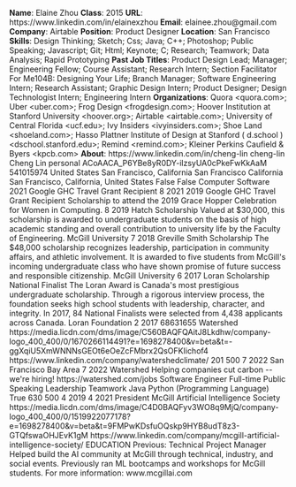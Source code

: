 **Name**: Elaine Zhou
**Class**: 2015
**URL**: https://www\.linkedin\.com/in/elainexzhou
**Email**: elainee\.zhou@gmail\.com
**Company**: Airtable
**Position**: Product Designer
**Location**: San Francisco
**Skills**: Design Thinking; Sketch; Css; Java; C\+\+; Photoshop; Public Speaking; Javascript; Git; Html; Keynote; C; Research; Teamwork; Data Analysis; Rapid Prototyping
**Past Job Titles**: Product Design Lead; Manager; Engineering Fellow; Course Assistant; Research Intern; Section Facilitator For Me104B: Designing Your Life; Branch Manager; Software Engineering Intern; Research Assistant; Graphic Design Intern; Product Designer; Design Technologist Intern; Engineering Intern
**Organizations**: Quora <quora\.com>; Uber <uber\.com>; Frog Design <frogdesign\.com>; Hoover Institution at Stanford University <hoover\.org>; Airtable <airtable\.com>; University of Central Florida <ucf\.edu>; Ivy Insiders <ivyinsiders\.com>; Shoe Land <shoeland\.com>; Hasso Plattner Institute of Design at Stanford \( d\.school \) <dschool\.stanford\.edu>; Remind <remind\.com>; Kleiner Perkins Caufield & Byers <kpcb\.com>
**About**: https://www\.linkedin\.com/in/cheng\-lin cheng\-lin Cheng Lin personal ACoAACA\_P6YBe8yR0DY\-ilzsyUA0cPkeFwKkAaM 541015974 United States San Francisco, California San Francisco California San Francisco, California, United States False False Computer Software 2021 Google GHC Travel Grant Recipient 8 2021 2019 Google GHC Travel Grant Recipient Scholarship to attend the 2019 Grace Hopper Celebration for Women in Computing\. 8 2019 Hatch Scholarship Valued at $30,000, this scholarship is awarded to undergraduate students on the basis of high academic standing and overall contribution to university life by the Faculty of Engineering\. McGill University 7 2018 Greville Smith Scholarship The $48,000 scholarship recognizes leadership, participation in community affairs, and athletic involvement\. It is awarded to five students from McGill's incoming undergraduate class who have shown promise of future success and responsible citizenship\. McGill University 6 2017 Loran Scholarship National Finalist The Loran Award is Canada's most prestigious undergraduate scholarship\. Through a rigorous interview process, the foundation seeks high school students with leadership, character, and integrity\. In 2017, 84 National Finalists were selected from 4,438 applicants across Canada\. Loran Foundation 2 2017 68631655 Watershed https://media\.licdn\.com/dms/image/C560BAQFQAitJ8Lkdhw/company\-logo\_400\_400/0/1670266114491?e=1698278400&v=beta&t=\-ggXqiU5XmWNNNsGEOt6eOeZcFMbrx2QsOFKIichof4 https://www\.linkedin\.com/company/watershedclimate/ 201 500 7 2022 San Francisco Bay Area 7 2022 Watershed Helping companies cut carbon \-\- we're hiring\!  https://watershed\.com/jobs Software Engineer Full\-time Public Speaking Leadership Teamwork Java Python \(Programming Language\) True 630 500 4 2019 4 2021 President McGill Artificial Intelligence Society https://media\.licdn\.com/dms/image/C4D0BAQFyv3WO8q9MjQ/company\-logo\_400\_400/0/1519922077178?e=1698278400&v=beta&t=9FMPwKDsfuOQskp9HYB8udT8z3\-GTQfswaOHJEvK1gM https://www\.linkedin\.com/company/mcgill\-artificial\-intelligence\-society/ EDUCATION Previous: Technical Project Manager  Helped build the AI community at McGill through technical, industry, and social events\. Previously ran ML bootcamps and workshops for McGill students\.  For more information: www\.mcgillai\.com
